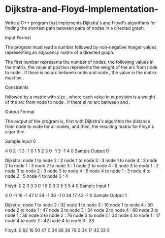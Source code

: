 # Dijkstra-and-Floyd-Implementation-
Write a C++ program that implements Dijkstra's and Floyd's algorithms for finding the shortest path between pairs of nodes in a directed graph.

Input Format

The program must read a number  followed by  non-negative integer values representing an adjacency matrix of a directed graph.

The first number represents the number of nodes, the following values in the matrix, the value at position  represents the weight of the arc from node  to node . If there is no arc between node and node , the value in the matrix must be .

Constraints

 followed by a matrix with size , where each value in at position  is a weight  of the arc from node  to node .  if there si no arc between  and .

Output Format

The output of the program is, first with Dijkstra's algorithm the distance from node  to node  for all nodes, and then, the resulting matrix for Floyd's algorithm.

Sample Input 0

4
0 2 -1 3
-1 0 1 5
2 3 0 -1
3 -1 4 0
Sample Output 0

Dijkstra:
node 1 to node 2 : 2
node 1 to node 3 : 3
node 1 to node 4 : 3
node 2 to node 1 : 3
node 2 to node 3 : 1
node 2 to node 4 : 5
node 3 to node 1 : 2
node 3 to node 2 : 3
node 3 to node 4 : 5
node 4 to node 1 : 3
node 4 to node 2 : 5
node 4 to node 3 : 4

Floyd:
0 2 3 3
3 0 1 5
2 3 0 5
3 5 4 0
Sample Input 1

4
0 -1 16 -1
47 0 34 -1
36 -1 0 34
17 42 -1 0
Sample Output 1

Dijkstra:
node 1 to node 2 : 92
node 1 to node 3 : 16
node 1 to node 4 : 50
node 2 to node 1 : 47
node 2 to node 3 : 34
node 2 to node 4 : 68
node 3 to node 1 : 36
node 3 to node 2 : 76
node 3 to node 4 : 34
node 4 to node 1 : 17
node 4 to node 2 : 42
node 4 to node 3 : 33

Floyd:
0 92 16 50
47 0 34 68
36 76 0 34
17 42 33 0
